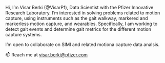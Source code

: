Hi, I’m Visar Berki (@VisarPf), Data Scientist with the Pfizer Innovative Research Laboratory.
I’m interested in solving problems related to motion capture, using instruments such as the gait walkway, markered and markerless motion capture, and wearables.
Specifically, I am working to detect gait events and determine gait metrics for the different motion capture systems.

I’m open to collaborate on SIMI and related motiona capture data analsis. 

📫 Reach me at visar.berki@pfizer.com

<!---
VisarPf/VisarPf is a ✨ special ✨ repository because its `README.md` (this file) appears on your GitHub profile.
You can click the Preview link to take a look at your changes.
--->
